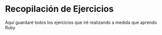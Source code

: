 # Recopilación de Ejercicios

Aquí guardaré todos los ejercicios que iré realizando a medida que aprendo Ruby